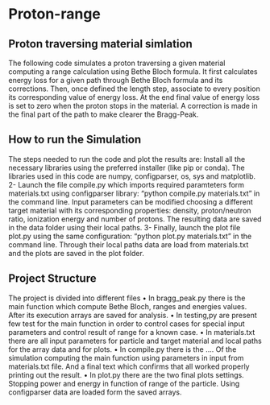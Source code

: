 # Proton-range

## Proton traversing material simlation 
The following code simulates a proton traversing a given material computing a range calculation using Bethe Bloch formula.
It first calculates energy loss for a given path through Bethe Bloch formula and its corrections.
Then, once defined the length step, associate to every position its corresponding value of energy loss. At the end final value of energy loss is set to zero when the proton stops in the material. A correction is made in the final part of the path to make clearer the Bragg-Peak.

## How to run the Simulation
The steps needed to run the code and plot the results are:
Install all the necessary libraries using the preferred installer (like pip or conda). The libraries used in this code are numpy, configparser,  os, sys and matplotlib.
2-	Launch the file compile.py which imports required paramteters form materials.txt using configparser library: “python compile.py materials.txt” in the command line. Input parameters can be modified choosing a different target material with its corresponding properties: density, proton/neutron ratio, ionization energy and number of protons. The resulting data are saved in the data folder using their local paths.
3-	Finally, launch the plot file plot.py using the same configuration:  “python plot.py materials.txt” in the command line. Through their local paths data are load from materials.txt and the plots are saved in the plot folder. 

## Project Structure
The project is divided into different files
•	In bragg_peak.py there is the main function which compute Bethe Bloch, ranges and energies values. After its execution arrays are saved for analysis.
•	In testing,py are present few test for the main function in order to control cases for special input parameters and control result of range for a known case.
•	In materials.txt there are all input parameters for particle and target material and local paths for the array data and for plots.
•	In compile.py there is the …. Of the simulation computing the main function using parameters in input from materials.txt file. And a final text which confirms that all worked properly printing out the result.
•	In plot.py there are the two final plots settings. Stopping power and energy in function of range of the particle. Using configparser data are loaded form the saved arrays.
